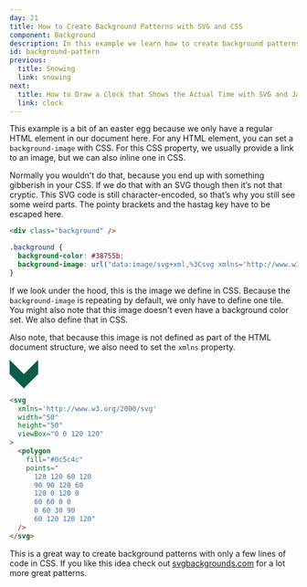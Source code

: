 ```yaml
---
day: 21
title: How to Create Background Patterns with SVG and CSS
component: Background
description: In this example we learn how to create background patterns with SVG and CSS.
id: background-pattern
previous:
  title: Snowing
  link: snowing
next:
  title: How to Draw a Clock that Shows the Actual Time with SVG and JavaScript
  link: clock
---
```


This example is a bit of an easter egg because we only have a regular HTML element in our document here. For any HTML element, you can set a `background-image` with CSS. For this CSS property, we usually provide a link to an image, but we can also inline one in CSS.

Normally you wouldn't do that, because you end up with something gibberish in your CSS. If we do that with an SVG though then it’s not that cryptic. This SVG code is still character-encoded, so that’s why you still see some weird parts. The pointy brackets and the hastag key have to be escaped here.

<div class="code-flex">

```html
<div class="background" />
```

```css
.background {
  background-color: #38755b;
  background-image: url("data:image/svg+xml,%3Csvg xmlns='http://www.w3.org/2000/svg' width='50' height='50' viewBox='0 0 120 120'%3E%3Cpolygon fill='%230c5c4c' points='120 120 60 120 90 90 120 60 120 0 120 0 60 60 0 0 0 60 30 90 60 120 120 120 '/%3E%3C/svg%3E");
}
```

</div>

If we look under the hood, this is the image we define in CSS. Because the `background-image` is repeating by default, we only have to define one tile. You might also note that this image doesn't even have a background color set. We also define that in CSS.

Also note, that because this image is not defined as part of the HTML document structure, we also need to set the `xmlns` property.

<div class="grid-200">

<svg xmlns='http://www.w3.org/2000/svg' width='50' height='50' viewBox='0 0 120 120'><polygon fill='#0c5c4c' points='120 120 60 120 90 90 120 60 120 0 120 0 60 60 0 0 0 60 30 90 60 120 120 120 '/></svg>

<!-- prettier-ignore -->
```html
<svg 
  xmlns='http://www.w3.org/2000/svg' 
  width="50"
  height="50"
  viewBox="0 0 120 120"
>
  <polygon 
    fill="#0c5c4c"
    points="
      120 120 60 120 
      90 90 120 60 
      120 0 120 0 
      60 60 0 0 
      0 60 30 90 
      60 120 120 120"
  />
</svg>
```

</div>

This is a great way to create background patterns with only a few lines of code in CSS. If you like this idea check out <a href="https://www.svgbackgrounds.com/" target="_blank" rel="noopener">svgbackgrounds.com</a> for a lot more great patterns.
